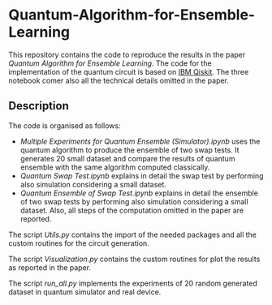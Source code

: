 # Quantum-Algorithm-for-Ensemble-Learning

This repository contains the code to reproduce the results in the paper *Quantum Algorithm for Ensemble Learning*. The code for the implementation of the quantum circuit is based on [IBM Qiskit](https://qiskit.org/).
The three notebook comer also all the technical details omitted in the paper.

## Description

The code is organised as follows:
- *Multiple Experiments for Quantum Ensemble (Simulator).ipynb* uses the quantum algorithm to produce the ensemble of two swap tests. It generates 20 small dataset and compare the results of quantum ensemble with the same algorithm computed classically. 
- *Quantum Swap Test.ipynb* explains in detail the swap test by performing also simulation considering a small dataset.
- *Quantum Ensemble of Swap Test.ipynb* explains in detail the ensemble of two swap tests by performing also simulation considering a small dataset. Also, all steps of the computation omitted in the paper are reported.



The script *Utils.py* contains the import of the needed packages and all the custom routines for the circuit generation.

The script *Visualization.py* contains the custom routines for plot the results as reported in the paper.

The script *run_all.py* implements the experiments of 20 random generated dataset in quantum simulator and real device.

